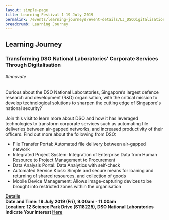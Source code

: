 ```yaml
---
layout: simple-page
title: Learning Festival 1-19 July 2019
permalink: /events/learning-journeys/event-details/LJ_DSODigitalisation
breadcrumb: Learning Journey
---
```


## Learning Journey
### Transforming DSO National Laboratories' Corporate Services Through Digitalisation  

###### _#Innovate_ 

Curious about the DSO National Laboratories, Singapore’s largest defence research and development (R&D) organisation, with the critical mission to develop technological solutions to sharpen the cutting edge of Singapore's national security? 

Join this visit to learn more about DSO and how it has leveraged technologies to transform corporate services such as automating file deliveries between air-gapped networks, and increased productivity of their officers. Find out more about the following from DSO: 

* File Transfer Portal: Automated file delivery between air-gapped network
* Integrated Project System: Integration of Enterprise Data from Human Resource to Project Management to Procurement
* Data Analysis Portal: Data Analytics with self-check
* Automated Service Kiosk: Simple and secure means for loaning and returning of shared resources, and collection of goods
* Mobile Device Management: Allows image-capturing devices to be brought into restricted zones within the organisation

<b><u>Details</u><br>
**Date and Time: 19 July 2019 (Fri), 9.00am - 11.00am** <br>
**Location: 12 Science Park Drive (S118225), DSO National Laboratories** <br>
**Indicate Your Interest [Here](https://www.eventbrite.sg/e/transforming-dso-national-laboratories-corporate-services-through-digitalisation-tickets-63365918167)** 

